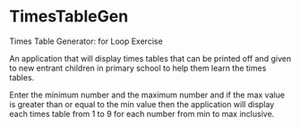 # TimesTableGen

Times Table Generator: for Loop Exercise

An application that will display times tables that can be printed off and given to new entrant children in primary school to 
help them learn the times tables.

Enter the minimum number and the maximum number and if the max value is greater than or equal to the min value then
the application will display each times table from 1 to 9 for each number from min to max inclusive.
